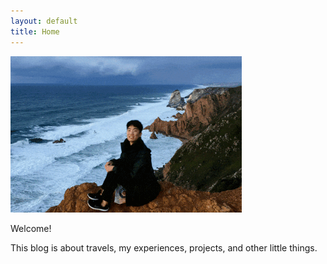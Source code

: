 ```yaml
---
layout: default
title: Home
---
```


<img src="/assets/main copy.gif">

Welcome! 

This blog is about travels, my experiences, projects, and other little things. 


<!-- Projects posts coming soon.  -->